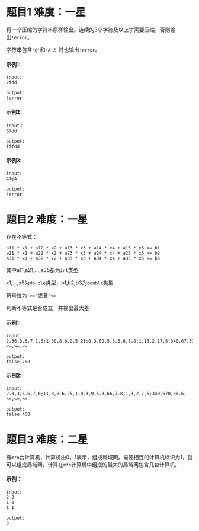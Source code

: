 # 题目1   难度：一星

将一个压缩的字符串原样输出。连续的3个字符及以上才需要压缩，否则输出`!error`。

字符串包含`'@'`和`'A-Z'`时也输出`!error`。

#### 示例1:

```
input:
2fdd

output:
!error
```

#### 示例2:

```
input：
3fdd

output:
fffdd
```

#### 示例3:

```
input:
4f@A

output:
!error
```

# 题目2 难度：一星

存在不等式：

```
a11 * x1 + a12 * x2 + a13 * x3 + a14 * x4 + a15 * x5 >= b1
a21 * x1 + a22 * x2 + a23 * x3 + a24 * x4 + a25 * x5 >= b2
a31 * x1 + a32 * x2 + a33 * x3 + a34 * x4 + a35 * x5 >= b3
```

其中a11,a21,...,a35都为`int`类型

x1,...,x5为`double`类型，b1,b2,b3为`double`类型

符号位为`'>='`或者`'<='`

判断不等式是否成立，并输出最大差

#### 示例1:

```
input:
2.36,3,6,7.1,6;1,30,8.6,2.5,21;0.3,69,5.3,6.6,7.8;1,13,2,17,5;340,67,300.6;<=,>=,<=

output:
false 758
```

#### 示例2:

```
input:
2.3,3,5.6,7,6;11,3,8.6,25,1;0.3,9,5.3,66,7.8;1,3,2,7,5;340,670,80.6;<=,<=,<=

output:
false 458
```

# 题目3 难度：二星

有`m*n`台计算机，计算机由0，1表示，组成局域网。需要相连的计算机标识为1，就可以组成局域网。计算在`m*n`计算机中组成的最大的局域网包含几台计算机。

#### 示例：

```
input:
2 2
1 0
1 1

output:
3
```

